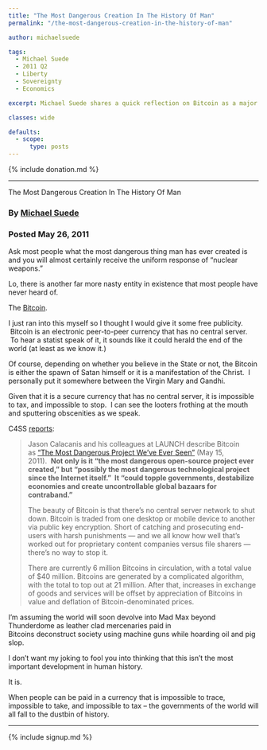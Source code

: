 ```yaml
---
title: "The Most Dangerous Creation In The History Of Man"
permalink: "/the-most-dangerous-creation-in-the-history-of-man"

author: michaelsuede

tags:
  - Michael Suede
  - 2011 Q2
  - Liberty
  - Sovereignty
  - Economics

excerpt: Michael Suede shares a quick reflection on Bitcoin as a major threat to governments. Posted May 26, 2011.

classes: wide

defaults:
  - scope:
      type: posts
---
```


{% include donation.md %}

***
The Most Dangerous Creation In The History Of Man
### By [Michael Suede](http://www.libertariannews.org/)
### Posted May 26, 2011

Ask most people what the most dangerous thing man has ever created is and you will almost certainly receive the uniform response of “nuclear weapons.” 

Lo, there is another far more nasty entity in existence that most people have never heard of. 

The [Bitcoin](https://web.archive.org/web/20110529123206/http://www.bitcoin.org/). 

I just ran into this myself so I thought I would give it some free publicity.  Bitcoin is an electronic peer-to-peer currency that has no central server.  To hear a statist speak of it, it sounds like it could herald the end of the world (at least as we know it.) 

Of course, depending on whether you believe in the State or not, the Bitcoin is either the spawn of Satan himself or it is a manifestation of the Christ.  I personally put it somewhere between the Virgin Mary and Gandhi. 

Given that it is a secure currency that has no central server, it is impossible to tax, and impossible to stop.  I can see the looters frothing at the mouth and sputtering obscenities as we speak. 

C4SS [reports](https://web.archive.org/web/20110529123206/http://c4ss.org/content/7149):

> Jason Calacanis and his colleagues at LAUNCH describe Bitcoin as [“The Most Dangerous Project We’ve Ever Seen”](https://web.archive.org/web/20110529123206/http://launch.is/blog/l019-bitcoin-p2p-currency-the-most-dangerous-project-weve-ev.html) (May 15, 2011).  **Not only is it “the most dangerous open-source project ever created,” but “possibly the most dangerous technological project since the Internet itself.”  It “could topple governments, destabilize economies and create uncontrollable global bazaars for contraband.”** 
>
>The beauty of Bitcoin is that there’s no central server network to shut down. Bitcoin is traded from one desktop or mobile device to another via public key encryption. Short of catching and prosecuting end-users with harsh punishments — and we all know how well that’s worked out for proprietary content companies versus file sharers — there’s no way to stop it. 
>
> There are currently 6 million Bitcoins in circulation, with a total value of $40 million. Bitcoins are generated by a complicated algorithm, with the total to top out at 21 million. After that, increases in exchange of goods and services will be offset by appreciation of Bitcoins in value and deflation of Bitcoin-denominated prices.

I’m assuming the world will soon devolve into Mad Max beyond Thunderdome as leather clad mercenaries paid in Bitcoins deconstruct society using machine guns while hoarding oil and pig slop.

I don’t want my joking to fool you into thinking that this isn’t the most important development in human history.

It is.

When people can be paid in a currency that is impossible to trace, impossible to take, and impossible to tax – the governments of the world will all fall to the dustbin of history.



***

{% include signup.md %}

